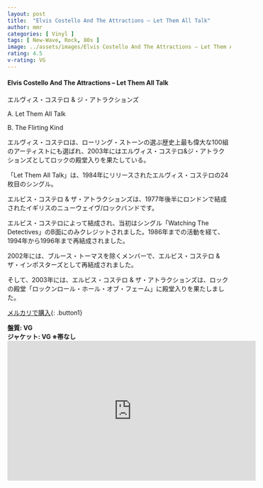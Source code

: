 ```yaml
---
layout: post
title:  "Elvis Costello And The Attractions – Let Them All Talk"
author: mmr
categories: [ Vinyl ]
tags: [ New-Wave, Rock, 80s ]
image: ../assets/images/Elvis Costello And The Attractions – Let Them All Talk.jpg
rating: 4.5
v-rating: VG
---
```


#### Elvis Costello And The Attractions – Let Them All Talk

エルヴィス・コステロ & ジ・アトラクションズ

A. Let Them All Talk

B. The Flirting Kind

エルヴィス・コステロは、ローリング・ストーンの選ぶ歴史上最も偉大な100組のアーティストにも選ばれ、2003年にはエルヴィス・コステロ&ジ・アトラクションズとしてロックの殿堂入りを果たしている。

「Let Them All Talk」は、1984年にリリースされたエルヴィス・コステロの24枚目のシングル。

エルビス・コステロ & ザ・アトラクションズは、1977年後半にロンドンで結成されたイギリスのニューウェイヴ/ロックバンドです。

エルビス・コステロによって結成され、当初はシングル「Watching The Detectives」のB面にのみクレジットされました。1986年までの活動を経て、1994年から1996年まで再結成されました。

2002年には、ブルース・トーマスを除くメンバーで、エルビス・コステロ & ザ・インポスターズとして再結成されました。

そして、2003年には、エルビス・コステロ & ザ・アトラクションズは、ロックの殿堂「ロックンロール・ホール・オブ・フェーム」に殿堂入りを果たしました。

[メルカリで購入](https://jp.mercari.com/item/m52393761866?afid=6142608987){: .button1}

<div class="mt-4 mb-4 d-flex align-items-center">
<strong class="mr-1">盤質: VG</strong>
</div>
<div class="mt-4 mb-4 d-flex align-items-center">
<strong class="mr-1">ジャケット: VG ※帯なし</strong>
</div>

<iframe width="560" height="315" src="https://www.youtube.com/embed/NaYJCfenR20?si=WLLTgzfK830LcuWg" title="YouTube video player" frameborder="0" allow="accelerometer; autoplay; clipboard-write; encrypted-media; gyroscope; picture-in-picture; web-share" referrerpolicy="strict-origin-when-cross-origin" allowfullscreen></iframe>